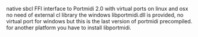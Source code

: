 native sbcl FFI interface to Portmidi 2.0 with virtual ports on linux and osx
no need of external cl library
the windows libportmidi.dll is provided, no virtual port for windows but this is the last version of portmidi precompiled. 
for another platform you have to install libportmidi.

